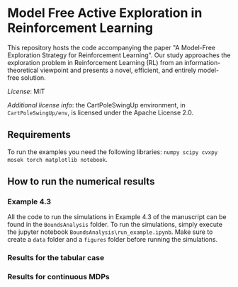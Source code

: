 # Model Free Active Exploration in Reinforcement Learning

This repository hosts the code accompanying the paper "A Model-Free Exploration Strategy for Reinforcement Learning". Our study approaches the exploration problem in Reinforcement Learning (RL) from an information-theoretical viewpoint and presents a novel, efficient, and entirely model-free solution.

*License*: MIT

*Additional license info*: the CartPoleSwingUp environment, in `CartPoleSwingUp/env`, is licensed under the Apache License 2.0.

## Requirements

To run the examples you need the following libraries: `numpy scipy cvxpy mosek torch matplotlib notebook`. 

## How to run the numerical results

### Example 4.3

All the code to run the simulations in Example 4.3 of the manuscript can be found in the `BoundsAnalysis` folder. To run the simulations, simply execute the jupyter notebook `BoundsAnalysis\run_example.ipynb`.  Make sure to create a `data` folder and a `figures` folder before running the simulations.

### Results for the tabular case


### Results for continuous MDPs